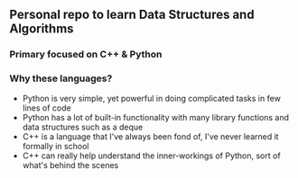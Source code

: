 ## Personal repo to learn Data Structures and Algorithms
### Primary focused on C++ & Python 
### Why these languages?
- Python is very simple, yet powerful in doing complicated tasks in few lines of code
- Python has a lot of built-in functionality with many library functions and data structures such as a deque 
- C++ is a language that I've always been fond of, I've never learned it formally in school
- C++ can really help understand the inner-workings of Python, sort of what's behind the scenes
